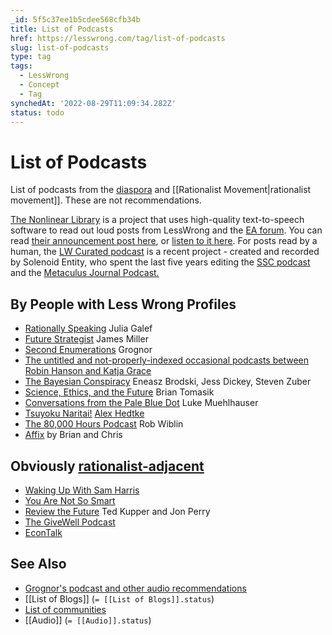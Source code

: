 ```yaml
---
_id: 5f5c37ee1b5cdee568cfb34b
title: List of Podcasts
href: https://lesswrong.com/tag/list-of-podcasts
slug: list-of-podcasts
type: tag
tags:
  - LessWrong
  - Concept
  - Tag
synchedAt: '2022-08-29T11:09:34.282Z'
status: todo
---
```


# List of Podcasts

List of podcasts from the [diaspora](https://wiki.lesswrong.com/wiki/diaspora) and [[Rationalist Movement|rationalist movement]]. These are not recommendations.

[The Nonlinear Library](https://open.spotify.com/show/3EcTioycPRcxwHv00IQEoF?si=9n2X-8uuT3OmowFDvoU8ZA) is a project that uses high-quality text-to-speech software to read out loud posts from LessWrong and the [EA forum](https://forum.effectivealtruism.org/). You can read [their announcement post here](https://www.lesswrong.com/posts/mZy5tEBonDh8LqH73/listen-to-top-lesswrong-posts-with-the-nonlinear-library), or [listen to it here](https://open.spotify.com/episode/3dH2asiymCqLEXiWL94AFC?si=75017afd040f45f3). For posts read by a human, the [LW Curated podcast](https://www.lesswrong.com/posts/kDjKF2yFhFEWe4hgC/announcing-the-lesswrong-curated-podcast) is a recent project - created and recorded by Solenoid Entity, who spent the last five years editing the [SSC podcast](https://linktr.ee/sscpodcast) and the [Metaculus Journal Podcast.](https://www.metaculus.com/questions/11102/introducing-the-metaculus-journal-podcast/)

## By People with Less Wrong Profiles

- [Rationally Speaking](http://rationallyspeakingpodcast.org/) Julia Galef
- [Future Strategist](https://soundcloud.com/user-519115521) James Miller
- [Second Enumerations](http://secondenumerations.blogspot.com/) Grognor
- [The untitled and not-properly-indexed occasional podcasts between Robin Hanson and Katja Grace](http://www.overcomingbias.com/2016/07/grace-hanson-podcasts-4.html)
- [The Bayesian Conspiracy](http://www.thebayesianconspiracy.com/) Eneasz Brodski, Jess Dickey, Steven Zuber
- [Science, Ethics, and the Future](https://player.fm/series/science-ethics-and-the-future-107556) Brian Tomasik
- [Conversations from the Pale Blue Dot](http://commonsenseatheism.com/?p=1911) Luke Muehlhauser
- [Tsuyoku Naritai!](https://www.youtube.com/watch?v=JmRr7Op6sfQ&feature=youtu.be) [Alex Hedtke](https://www.lesswrong.com/users/senarin)
- [The 80,000 Hours Podcast](https://80000hours.org/podcast/) Rob Wiblin
- [Affix](https://www.affix.live/) [](www.affix.live) by Brian and Chris

## Obviously [rationalist-adjacent](https://wiki.lesswrong.com/wiki/rationalist-adjacent)

- [Waking Up With Sam Harris](https://www.samharris.org/podcast)
- [You Are Not So Smart](https://youarenotsosmart.com/podcast/)
- [Review the Future](http://reviewthefuture.com/) Ted Kupper and Jon Perry
- [The GiveWell Podcast](http://blog.givewell.org/2016/05/23/trying-new-format-givewell-podcast/)
- [EconTalk](http://www.econtalk.org/)

## See Also

- [Grognor's podcast and other audio recommendations](http://grognor.stacky.net/index.php?title=Audio_Content)
- [[List of Blogs]] (`= [[List of Blogs]].status`)
- [List of communities](https://wiki.lesswrong.com/wiki/List_of_communities)
- [[Audio]] (`= [[Audio]].status`)
